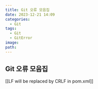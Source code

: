 ```yaml
---
title: Git 오류 모음집
date: 2023-12-21 14:09
categories:
  - Git
tags:
  - Git
  - GitError
image: 
path:
---
```


## Git 오류 모음집
[[LF will be replaced by CRLF in pom.xml]]